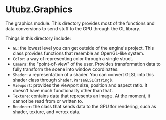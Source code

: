 # Utubz.Graphics
The graphics module. This directory provides most of the functions and data conversions to send stuff to the GPU through the GL library.

Things in this directory include:
- `GL`: the lowest level you can get outside of the engine's project. This class provides functions that resemble an OpenGL-like system.
- `Color`: a way of representing color through a single struct.
- `Camera`: the "point-of-view" of the user. Provides transformation data to fully transform the scene into window coordinates.
- `Shader`: a representation of a shader. You can convert GLSL into this shader class through `Shader.ParseGLSL(string)`.
- `Viewport`: provides the viewport size, position and aspect ratio. It doesn't have much functionality other than that.
- `Texture`: contains data that represents an image. At the moment, it cannot be read from or written to.
- `Renderer`: the class that sends data to the GPU for rendering, such as shader, texture, and vertex data.